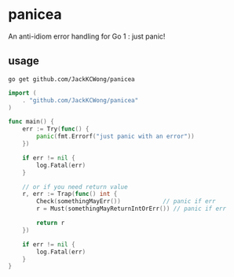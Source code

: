 # panicea

An anti-idiom error handling for Go 1 : just panic!

## usage

```
go get github.com/JackKCWong/panicea
```

```go
import (
    . "github.com/JackKCWong/panicea"
)

func main() {
    err := Try(func() {
        panic(fmt.Errorf("just panic with an error"))
    })

    if err != nil {
        log.Fatal(err)
    }

    // or if you need return value
    r, err := Trap(func() int {
        Check(somethingMayErr())            // panic if err
        r = Must(somethingMayReturnIntOrErr()) // panic if err

        return r
    })

    if err != nil {
        log.Fatal(err)
    }
}
```
